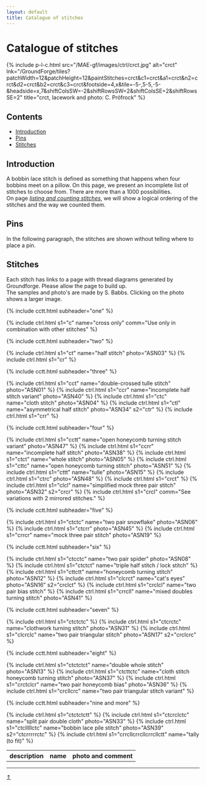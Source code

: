 ```yaml
---
layout: default
title: Catalogue of stitches
---
```


# Catalogue of stitches

{% include p-l-c.html
  src="/MAE-gf/images/ctrl/crct.jpg"
  alt="crct"
  lnk="/GroundForge/tiles?patchWidth=12&patchHeight=12&paintStitches=crct&c1=crct&a1=crct&n2=crct&d2=crct&b2=crct&c3=crct&footside=4,x&tile=-5-,5-5,-5-&headside=x,7&shiftColsSW=-2&shiftRowsSW=2&shiftColsSE=2&shiftRowsSE=2"
  title="crct, lacework and photo: C. Pröfrock"
%}  

## Contents

* [Introduction](#introduction)
* [Pins](#pins)
* [Stitches](#stitches)

## Introduction

A bobbin lace stitch is defined as something that happens when four bobbins meet on a pillow. On this page, we present an incomplete list of stitches to choose from. There are more than a 1000 possibilities.     
On page [_listing and counting stitches_][page-counting], we will show a logical ordering of the stitches and the way we counted them.     

[page-counting]: ../docs/counting

## Pins

In the following paragraph, the stitches are shown without telling where to place a pin.    

## Stitches

Each stitch has links to a page with thread diagrams generated by Groundforge. Please allow the page to build up.        
The samples and photo's are made by S. Babbs. Clicking on the photo shows a larger image.       

<table class="cctt">
  <tr>
    <th><strong>description</strong></th>
    <th><strong>name</strong></th>
    <th><strong>photo and comment</strong></th>
  </tr>
  
  {% include cctt.html subheader="one" %}
  
  {% include ctrl.html s1="c" name="cross only" comm="Use only in combination with other stitches" %} 

  {% include cctt.html subheader="two" %}

  {% include ctrl.html s1="ct" name="half stitch" photo="ASN03" %} 
  {% include ctrl.html s1="cr" %}

  {% include cctt.html subheader="three" %}
  
  {% include ctrl.html s1="cct" name="double-crossed tulle stitch" photo="ASN01" %}
  {% include ctrl.html s1="ccr" name="incomplete half stitch variant" photo="ASN40" %}
  {% include ctrl.html s1="ctc" name="cloth stitch" photo="ASN04" %}
  {% include ctrl.html s1="ctl" name="asymmetrical half stitch" photo="ASN34" s2="ctr" %}
  {% include ctrl.html s1="crr" %}
  
  {% include cctt.html subheader="four" %}
  
  {% include ctrl.html s1="cctt" name="open honeycomb turning stitch variant" photo="ASN47" %}
  {% include ctrl.html s1="ccrr" name="incomplete half stitch" photo="ASN38" %}
  {% include ctrl.html s1="ctct" name="whole stitch" photo="ASN05" %}
  {% include ctrl.html s1="cttc" name="open honeycomb turning stitch" photo="ASN51" %}
  {% include ctrl.html s1="cttt" name="tulle" photo="ASN15" %}
  {% include ctrl.html s1="ctrc" photo="ASN48" %}
  {% include ctrl.html s1="crct" %}
  {% include ctrl.html s1="clcl" name="simplified mock three pair stitch" photo="ASN32" s2="crcr" %}
  {% include ctrl.html s1="crcl" comm="See variations with 2 mirrored stitches." %}
  
  {% include cctt.html subheader="five" %}
  
  {% include ctrl.html s1="ctctc" name="two pair snowflake" photo="ASN06" %}
  {% include ctrl.html s1="ctcrr" photo="ASN45" %}
  {% include ctrl.html s1="crrcr" name="mock three pair stitch" photo="ASN19" %}
  
  {% include cctt.html subheader="six" %}
  
  {% include ctrl.html s1="ctcctc" name="two pair spider" photo="ASN08" %}
  {% include ctrl.html s1="ctctct" name="triple half stitch / lock stitch" %}
  {% include ctrl.html s1="cttctt" name="honeycomb turning stitch" photo="ASN12" %}
  {% include ctrl.html s1="clcrct" name="cat's eyes" photo="ASN16" s2="crclct" %}
  {% include ctrl.html s1="crclcl" name="two pair bias stitch" %}
  {% include ctrl.html s1="crrcll" name="mixed doubles turning stitch" photo="ASN41" %}
  
  {% include cctt.html subheader="seven" %}
  
  {% include ctrl.html s1="ctctctc" %}
  {% include ctrl.html s1="ctcrctc" name="clothwork turning stitch" photo="ASN31" %}
  {% include ctrl.html s1="clcrclc" name="two pair triangular stitch" photo="ASN17" s2="crclcrc" %}
  
  {% include cctt.html subheader="eight" %}
  
  {% include ctrl.html s1="ctctctct" name="double whole stitch" photo="ASN13" %}
  {% include ctrl.html s1="ctcttctc" name="cloth stitch honeycomb turning stitch" photo="ASN37" %}
  {% include ctrl.html s1="crctclcr" name="two pair honeycomb bias" photo="ASN36" %}
  {% include ctrl.html s1="crcllcrc" name="two pair triangular stitch variant" %}
  
  {% include cctt.html subheader="nine and more" %}
  
  {% include ctrl.html s1="ctctctctt" %}
  {% include ctrl.html s1="ctcrclctc" name="split pair double cloth" photo="ASN33" %}
  {% include ctrl.html s1="ctclllllctc" name="bobbin lace pile stitch" photo="ASN39" s2="ctcrrrrrctc" %}
  {% include ctrl.html s1="crrcllcrrcllcrrcllctt" name="tally (to fit)" %}
    
</table>


***
[&uArr;]()





